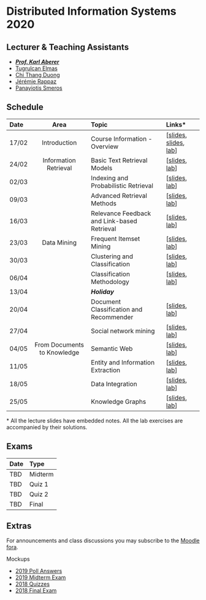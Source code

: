 # Distributed Information Systems 2020

## Lecturer & Teaching Assistants
- ***[Prof. Karl Aberer](http://lsir.epfl.ch/aberer/)***
- [Tugrulcan Elmas](https://people.epfl.ch/tugrulcan.elmas)
- [Chi Thang Duong](https://people.epfl.ch/thang.duong)
- [Jérémie Rappaz](https://people.epfl.ch/jeremie.rappaz)
- [Panayiotis Smeros](https://people.epfl.ch/panayiotis.smeros)


## Schedule
| Date  | Area                        | Topic                                       | Links*                                 |
|:------|:---------------------------:|:--------------------------------------------|:--------------------------------------|
| 17/02 | Introduction                | Course Information - Overview               | [[slides][0], [slides][1], [lab][0l]] |
| 24/02 | Information Retrieval       | Basic Text Retrieval Models                 | [[slides][2], [lab][1l]]              |
| 02/03 |                             | Indexing and Probabilistic Retrieval        | [[slides][3], [lab][2l]]              |
| 09/03 |                             | Advanced Retrieval Methods                  | [[slides][4], [lab][3l]]              |
| 16/03 |                             | Relevance Feedback and Link-based Retrieval | [[slides][5], [lab][4l]]              |
| 23/03 | Data Mining                 | Frequent Itemset Mining                     | [[slides][6], [lab][5l]]              |
| 30/03 |                             | Clustering and Classification               | [[slides][7], [lab][6l]]              |
| 06/04 |                             | Classification Methodology                  | [[slides][8], [lab][7l]]              |
| 13/04 |                             | ***Holiday***                               |                                       |
| 20/04 |                             | Document Classification and Recommender     | [[slides][9], [lab][8l]]              |
| 27/04 |                             | Social network mining                       | [[slides][10], [lab][9l]]             |
| 04/05 | From Documents to Knowledge | Semantic Web                                | [[slides][11], [lab][10l]]            |
| 11/05 |                             | Entity and Information Extraction           | [[slides][12], [lab][11l]]            |
| 18/05 |                             | Data Integration                            | [[slides][13], [lab][12l]]            |
| 25/05 |                             | Knowledge Graphs                            | [[slides][14], [lab][13l]]            |

\* All the lecture slides have embedded notes. All the lab exercises are accompanied by their solutions.

[0]:Lectures/week%201%20-%20Course%20Information%202019.pdf
[1]:Lectures/week%201%20-%20Overview%20DIS.pdf
[2]:Lectures/week%202%20-%20Information%20Retrieval%20Basics.pdf
[3]:Lectures/week%203%20-%20Information%20Retrieval%20Indexing.pdf
[4]:Lectures/week%204%20-%20Advanced%20Retrieval%20Models.pdf
[5]:Lectures/week%205%20-%20Relevance%20Feedback%20and%20Link%20Based%20Ranking.pdf
[6]:Lectures/week%206%20-%20Frequent%20Itemsets.pdf
[7]:Lectures/week%207%20-%20Clustering%20and%20Classification.pdf
[8]:Lectures/week%208%20-%20Classification%20Methodology.pdf
[9]:Lectures/week%209%20-%20Applied%20Classification.pdf
[10]:Lectures/week%2010%20-%20Social%20Network%20Mining.pdf
[11]:Lectures/week%2011%20-%20Semantic%20Web.pdf
[12]:Lectures/week%2012%20-%20Information%20Extraction.pdf
[13]:Lectures/week%2013%20-%20Taxonomy%20Induction.pdf
[14]:Lectures/week%2014%20-%20Knowledge%20Inference.pdf

[0l]:Exercises/Prerequisites.md
[1l]:Exercises/01.Vector_Space_Retrieval
[2l]:Exercises/02.Indexing_Probabilistic_Retrieval
[3l]:Exercises/03.Advanced_Information_Retrieval
[4l]:Exercises/04.Relevance_Feedback
[5l]:Exercises/05.Frequent_Itemsets
[6l]:Exercises/06.Clustering
[7l]:Exercises/07.Classification
[8l]:Exercises/08.Classification_Pipeline
[9l]:Exercises/09.Social_Network_Analysis
[10l]:Exercises/10.Semantic_Web
[11l]:Exercises/11.Entity_and_Information_Extraction
[12l]:Exercises/12.Taxonomy_Induction
[13l]:Exercises/13.Knowledge_Inference


## Exams
| Date  |Type     |
|:------|:--------|
| TBD   | Midterm |
| TBD   | Quiz 1  |
| TBD   | Quiz 2  |
| TBD   | Final   |


## Extras
For announcements and class discussions you may subscribe to the [Moodle fora](https://moodle.epfl.ch/course/view.php?id=4051).

Mockups
- [2019 Poll Answers](Extras/2019-Polls)
- [2019 Midterm Exam](Extras/2019-Midterm)
- [2018 Quizzes](Extras/2018-Quizzes)
- [2018 Final Exam](Extras/2018-Final)

